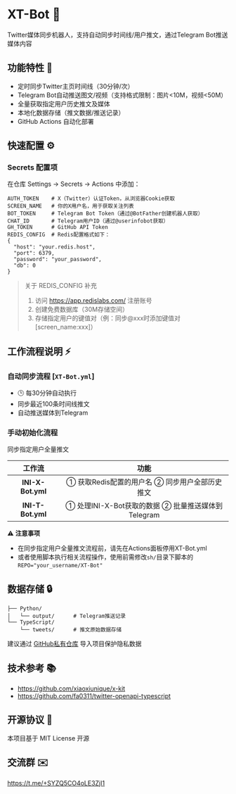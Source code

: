 
# XT-Bot 🤖

Twitter媒体同步机器人，支持自动同步时间线/用户推文，通过Telegram Bot推送媒体内容

## 功能特性 🚀
- 定时同步Twitter主页时间线（30分钟/次）
- Telegram Bot自动推送图文/视频（支持格式限制：图片<10M，视频<50M）
- 全量获取指定用户历史推文及媒体
- 本地化数据存储（推文数据/推送记录）
- GitHub Actions 自动化部署

## 快速配置 ⚙️

### Secrets 配置项
在仓库 Settings → Secrets → Actions 中添加：

```
AUTH_TOKEN    # X（Twitter）认证Token，从浏览器Cookie获取
SCREEN_NAME   # 你的X用户名，用于获取关注列表
BOT_TOKEN     # Telegram Bot Token（通过@BotFather创建机器人获取）
CHAT_ID       # Telegram用户ID（通过@userinfobot获取）
GH_TOKEN      # GitHub API Token
REDIS_CONFIG  # Redis配置格式如下：
{
  "host": "your.redis.host",
  "port": 6379,
  "password": "your_password",
  "db": 0
}
```

> 关于 REDIS_CONFIG 补充
>
> 1. 访问 https://app.redislabs.com/ 注册账号
> 2. 创建免费数据库（30M存储空间）
> 3. 存储指定用户的键值对（例：同步@xxx时添加键值对 [screen_name:xxx]）

## 工作流程说明 ⚡

### 自动同步流程 [`XT-Bot.yml`]

- 🕒 每30分钟自动执行
- 同步最近100条时间线推文
- 自动推送媒体到Telegram

### 手动初始化流程

同步指定用户全量推文

|      工作流       |                        功能                        |
| :---------------: | :------------------------------------------------: |
| **INI-X-Bot.yml** |   ① 获取Redis配置的用户名 ② 同步用户全部历史推文   |
| **INI-T-Bot.yml** | ① 处理INI-X-Bot获取的数据 ② 批量推送媒体到Telegram |

⚠️ **注意事项**

- 在同步指定用户全量推文流程前，请先在Actions面板停用XT-Bot.yml
- 或者使用脚本执行相关流程操作，使用前需修改`sh/`目录下脚本的`REPO="your_username/XT-Bot"`

## 数据存储 🔒

```
├── Python/
│   └── output/      # Telegram推送记录
└── TypeScript/
    └── tweets/      # 推文原始数据存储
```

建议通过 [GitHub私有仓库](https://github.com/new/import) 导入项目保护隐私数据

## 技术参考 📚

- https://github.com/xiaoxiunique/x-kit
- https://github.com/fa0311/twitter-openapi-typescript

## 开源协议 📜

本项目基于 MIT License 开源

## 交流群 ✉️

https://t.me/+SYZQ5CO4oLE3ZjI1